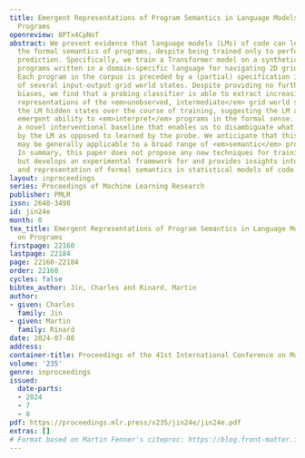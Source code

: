 ```yaml
---
title: Emergent Representations of Program Semantics in Language Models Trained on
  Programs
openreview: 8PTx4CpNoT
abstract: We present evidence that language models (LMs) of code can learn to represent
  the formal semantics of programs, despite being trained only to perform next-token
  prediction. Specifically, we train a Transformer model on a synthetic corpus of
  programs written in a domain-specific language for navigating 2D grid world environments.
  Each program in the corpus is preceded by a (partial) specification in the form
  of several input-output grid world states. Despite providing no further inductive
  biases, we find that a probing classifier is able to extract increasingly accurate
  representations of the <em>unobserved, intermediate</em> grid world states from
  the LM hidden states over the course of training, suggesting the LM acquires an
  emergent ability to <em>interpret</em> programs in the formal sense. We also develop
  a novel interventional baseline that enables us to disambiguate what is represented
  by the LM as opposed to learned by the probe. We anticipate that this technique
  may be generally applicable to a broad range of <em>semantic</em> probing experiments.
  In summary, this paper does not propose any new techniques for training LMs of code,
  but develops an experimental framework for and provides insights into the acquisition
  and representation of formal semantics in statistical models of code.
layout: inproceedings
series: Proceedings of Machine Learning Research
publisher: PMLR
issn: 2640-3498
id: jin24e
month: 0
tex_title: Emergent Representations of Program Semantics in Language Models Trained
  on Programs
firstpage: 22160
lastpage: 22184
page: 22160-22184
order: 22160
cycles: false
bibtex_author: Jin, Charles and Rinard, Martin
author:
- given: Charles
  family: Jin
- given: Martin
  family: Rinard
date: 2024-07-08
address:
container-title: Proceedings of the 41st International Conference on Machine Learning
volume: '235'
genre: inproceedings
issued:
  date-parts:
  - 2024
  - 7
  - 8
pdf: https://proceedings.mlr.press/v235/jin24e/jin24e.pdf
extras: []
# Format based on Martin Fenner's citeproc: https://blog.front-matter.io/posts/citeproc-yaml-for-bibliographies/
---
```

